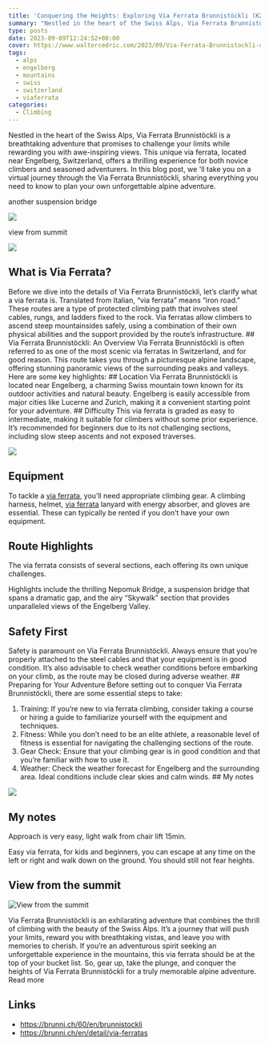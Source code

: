 ```yaml
---
title: 'Conquering the Heights: Exploring Via Ferrata Brunnistöckli (K2)'
summary: "Nestled in the heart of the Swiss Alps, Via Ferrata Brunnistöckli is a breathtaking adventure that promises to challenge your limits while rewarding you with awe-inspiring views. This unique via ferrata, located near Engelberg, Switzerland, offers a thrilling experience for both novice climbers and seasoned adventurers. In this blog post, we 'll take you on a virtual journey through the Via Ferrata Brunnistöckli, sharing everything you need to know to plan your own unforgettable alpine adventure."
type: posts
date: 2023-09-09T12:24:52+00:00
cover: https://www.waltercedric.com/2023/09/Via-Ferrata-Brunnistockli-cedric-scaled.webp
tags:
  - alps
  - engelberg
  - mountains
  - swiss
  - switzerland
  - viaferrata
categories:
  - Climbing
---
```

Nestled in the heart of the Swiss Alps, Via Ferrata Brunnistöckli is a breathtaking adventure that promises to challenge your limits while rewarding you with awe-inspiring views. This unique via ferrata, located near Engelberg, Switzerland, offers a thrilling experience for both novice climbers and seasoned adventurers. In this blog post, we 'll take you on a virtual journey through the Via Ferrata Brunnistöckli, sharing everything you need to know to plan your own unforgettable alpine adventure.

another suspension bridge

  ![](https://www.waltercedric.com/2023/09/Via-Ferrata-Brunnistockli-2-300x225.webp)

view from summit

  ![](https://www.waltercedric.com/2023/09/Via-Ferrata-Brunnistockli-3-300x225.webp)


## What is Via Ferrata?

Before we dive into the details of Via Ferrata Brunnistöckli, let’s clarify what a via ferrata is. Translated from Italian, “via ferrata” means “iron road.” These routes are a type of protected climbing path that involves steel cables, rungs, and ladders fixed to the rock. Via ferratas allow climbers to ascend steep mountainsides safely, using a combination of their own physical abilities and the support provided by the route’s infrastructure. ## Via Ferrata Brunnistöckli: An Overview  Via Ferrata Brunnistöckli is often referred to as one of the most scenic via ferratas in Switzerland, and for good reason. This route takes you through a picturesque alpine landscape, offering stunning panoramic views of the surrounding peaks and valleys. Here are some key highlights: ## Location  Via Ferrata Brunnistöckli is located near Engelberg, a charming Swiss mountain town known for its outdoor activities and natural beauty. Engelberg is easily accessible from major cities like Lucerne and Zurich, making it a convenient starting point for your adventure. ## Difficulty  This via ferrata is graded as easy to intermediate, making it suitable for climbers without some prior experience. It’s recommended for beginners due to its not challenging sections, including slow steep ascents and not exposed traverses.

![](https://www.waltercedric.com/2023/09/via-ferrata-equipement-1024x759.webp)

## Equipment

To tackle a [via ferrata](/tag/viaferrata/), you’ll need appropriate climbing gear. A climbing harness, helmet, [via ferrata](/tag/viaferrata/) lanyard with energy absorber, and gloves are essential. These can typically be rented if you don’t have your own equipment.

## Route Highlights

The via ferrata consists of several sections, each offering its own unique challenges. 

Highlights include the thrilling Nepomuk Bridge, a suspension bridge that spans a dramatic gap, and the airy “Skywalk” section that provides unparalleled views of the Engelberg Valley. 

## Safety First

Safety is paramount on Via Ferrata Brunnistöckli. Always ensure that you’re properly attached to the steel cables and that your equipment is in good condition. It’s also advisable to check weather conditions before embarking on your climb, as the route may be closed during adverse weather. ## Preparing for Your Adventure  Before setting out to conquer Via Ferrata Brunnistöckli, there are some essential steps to take: 

1. Training: If you’re new to via ferrata climbing, consider taking a course or hiring a guide to familiarize yourself with the equipment and techniques.
2. Fitness: While you don’t need to be an elite athlete, a reasonable level of fitness is essential for navigating the challenging sections of the route.
3. Gear Check: Ensure that your climbing gear is in good condition and that you’re familiar with how to use it.
4. Weather: Check the weather forecast for Engelberg and the surrounding area. Ideal conditions include clear skies and calm winds. ## My notes

![](https://www.waltercedric.com/2023/09/Via-Ferrata-Brunnistockli-chairlift-sign-768x1024.webp)

## My notes

Approach is very easy, light walk from chair lift 15min.

Easy via ferrata, for kids and beginners, you can escape at any time on the left or right and walk down on the ground. You should still not fear heights.

## View from the summit

![View from the summit](https://www.waltercedric.com/2023/09/Via-Ferrata-Brunnistockli-summit-1024x768.webp)

Via Ferrata Brunnistöckli is an exhilarating adventure that combines the thrill of climbing with the beauty of the Swiss Alps. It’s a journey that will push your limits, reward you with breathtaking vistas, and leave you with memories to cherish. If you’re an adventurous spirit seeking an unforgettable experience in the mountains, this via ferrata should be at the top of your bucket list. So, gear up, take the plunge, and conquer the heights of Via Ferrata Brunnistöckli for a truly memorable alpine adventure. Read more

## Links

* https://brunni.ch/60/en/brunnistockli
* https://brunni.ch/en/detail/via-ferratas
